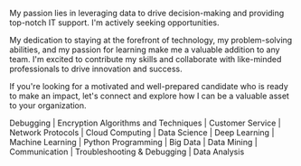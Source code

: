 My passion lies in leveraging data to drive decision-making and providing top-notch IT support. I'm actively seeking opportunities.

My dedication to staying at the forefront of technology, my problem-solving abilities, and my passion for learning make me a valuable addition to any team. I'm excited to contribute my skills and collaborate with like-minded professionals to drive innovation and success.

If you're looking for a motivated and well-prepared candidate who is ready to make an impact, let's connect and explore how I can be a valuable asset to your organization.


Debugging | Encryption Algorithms and Techniques | Customer Service | Network Protocols | Cloud Computing | Data Science | Deep Learning | Machine Learning | Python Programming | Big Data | Data Mining | Communication | Troubleshooting & Debugging | Data Analysis
